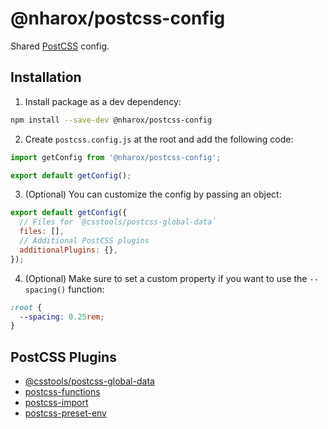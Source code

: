 # @nharox/postcss-config

Shared [PostCSS](https://postcss.org/) config.

## Installation

1. Install package as a dev dependency:

```bash
npm install --save-dev @nharox/postcss-config
```

2. Create `postcss.config.js` at the root and add the following code:

```js
import getConfig from '@nharox/postcss-config';

export default getConfig();
```

3. (Optional) You can customize the config by passing an object:

```js
export default getConfig({
  // Files for `@csstools/postcss-global-data`
  files: [],
  // Additional PostCSS plugins
  additionalPlugins: {},
});
```

4. (Optional) Make sure to set a custom property if you want to use the `--spacing()` function:

```css
:root {
  --spacing: 0.25rem;
}
```

## PostCSS Plugins

- [@csstools/postcss-global-data](https://github.com/csstools/postcss-plugins/tree/main/plugins/postcss-global-data)
- [postcss-functions](https://github.com/andyjansson/postcss-functions)
- [postcss-import](https://github.com/postcss/postcss-import)
- [postcss-preset-env](https://github.com/csstools/postcss-plugins/tree/main/plugin-packs/postcss-preset-env)
